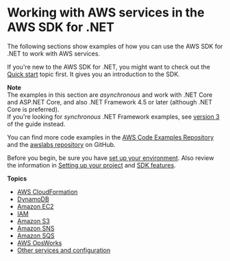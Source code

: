 # Working with AWS services in the AWS SDK for \.NET<a name="tutorials-examples"></a>

The following sections show examples of how you can use the AWS SDK for \.NET to work with AWS services\.

If you're new to the AWS SDK for \.NET, you might want to check out the [Quick start](quick-start.md) topic first\. It gives you an introduction to the SDK\.

**Note**  
The examples in this section are *asynchronous* and work with \.NET Core and ASP\.NET Core, and also \.NET Framework 4\.5 or later \(although \.NET Core is preferred\)\.  
If you're looking for *synchronous* \.NET Framework examples, see [version 3](../../v3/developer-guide/tutorials-examples.html) of the guide instead\.

You can find more code examples in the [AWS Code Examples Repository](https://github.com/awsdocs/aws-doc-sdk-examples/tree/master/dotnetv3) and the [awslabs repository](https://github.com/awslabs/aws-sdk-net-samples) on GitHub\.

Before you begin, be sure you have [set up your environment](net-dg-setup.md)\. Also review the information in [Setting up your project](net-dg-config.md) and [SDK features](net-dg-sdk-features.md)\.

**Topics**
+ [AWS CloudFormation](cloudformation-apis-intro.md)
+ [DynamoDB](dynamodb-intro.md)
+ [Amazon EC2](ec2-apis-intro.md)
+ [IAM](iam-apis-intro.md)
+ [Amazon S3](s3-apis-intro.md)
+ [Amazon SNS](sns-apis-intro.md)
+ [Amazon SQS](sqs-apis-intro.md)
+ [AWS OpsWorks](opsworks-apis-intro.md)
+ [Other services and configuration](other-apis-intro.md)